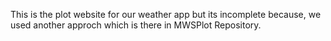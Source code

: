 This is the plot website for our weather app but its incomplete because, we used another approch which is there in MWSPlot Repository.
